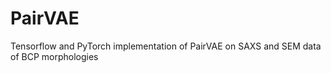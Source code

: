 # PairVAE
Tensorflow and PyTorch implementation of PairVAE on SAXS and SEM data of BCP morphologies
